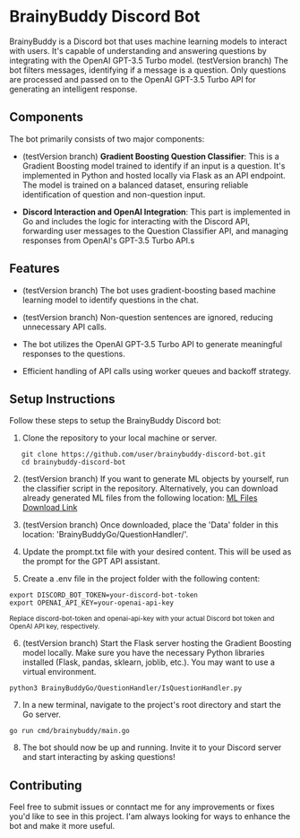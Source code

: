 # BrainyBuddy Discord Bot

BrainyBuddy is a Discord bot that uses machine learning models to interact with users. It's capable of understanding and answering questions by integrating with the OpenAI GPT-3.5 Turbo model. 
(testVersion branch) The bot filters messages, identifying if a message is a question. Only questions are processed and passed on to the OpenAI GPT-3.5 Turbo API for generating an intelligent response.

## Components
The bot primarily consists of two major components:

- (testVersion branch) **Gradient Boosting Question Classifier**: This is a Gradient Boosting model trained to identify if an input is a question. It's implemented in Python and hosted locally via Flask as an API endpoint. The model is trained on a balanced dataset, ensuring reliable identification of question and non-question input.
+ **Discord Interaction and OpenAI Integration**: This part is implemented in Go and includes the logic for interacting with the Discord API, forwarding user messages to the Question Classifier API, and managing responses from OpenAI's GPT-3.5 Turbo API.s

## Features

- (testVersion branch) The bot uses gradient-boosting based machine learning model to identify questions in the chat.
* (testVersion branch) Non-question sentences are ignored, reducing unnecessary API calls.
+ The bot utilizes the OpenAI GPT-3.5 Turbo API to generate meaningful responses to the questions.
- Efficient handling of API calls using worker queues and backoff strategy.

## Setup Instructions

Follow these steps to setup the BrainyBuddy Discord bot:

1. Clone the repository to your local machine or server.

 ```
	git clone https://github.com/user/brainybuddy-discord-bot.git
	cd brainybuddy-discord-bot
 ```
2. (testVersion branch)  If you want to generate ML objects by yourself, run the classifier script in the repository. Alternatively, you can download already generated ML files from the following location:
[ML Files Download Link](https://drive.google.com/drive/folders/1EWQeVj_qaam3_-SXvbC9T4gHqHoafFNY?usp=sharing)

3. (testVersion branch) Once downloaded, place the 'Data' folder in this location: 'BrainyBuddyGo/QuestionHandler/'.

4. Update the prompt.txt file with your desired content. This will be used as the prompt for the GPT API assistant.

5. Create a .env file in the project folder with the following content:
```
export DISCORD_BOT_TOKEN=your-discord-bot-token
export OPENAI_API_KEY=your-openai-api-key
```
<sub>Replace discord-bot-token and openai-api-key with your actual Discord bot token and OpenAI API key, respectively.<sub>

6. (testVersion branch) Start the Flask server hosting the Gradient Boosting model locally. Make sure you have the necessary Python libraries installed (Flask, pandas, sklearn, joblib, etc.). You may want to use a virtual environment.
```
python3 BrainyBuddyGo/QuestionHandler/IsQuestionHandler.py
```
  
7. In a new terminal, navigate to the project's root directory and start the Go server.
```
go run cmd/brainybuddy/main.go
```
8. The bot should now be up and running. Invite it to your Discord server and start interacting by asking questions!

## Contributing

Feel free to submit issues or conntact me for any improvements or fixes you'd like to see in this project. I'am always looking for ways to enhance the bot and make it more useful.

